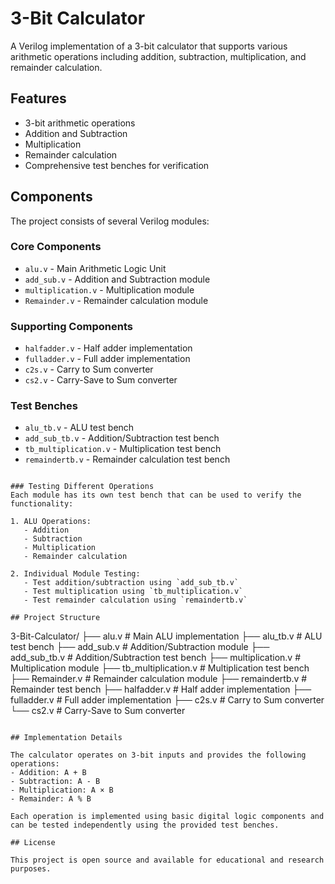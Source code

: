 # 3-Bit Calculator

A Verilog implementation of a 3-bit calculator that supports various arithmetic operations including addition, subtraction, multiplication, and remainder calculation.

## Features

- 3-bit arithmetic operations
- Addition and Subtraction
- Multiplication
- Remainder calculation
- Comprehensive test benches for verification

## Components

The project consists of several Verilog modules:

### Core Components
- `alu.v` - Main Arithmetic Logic Unit
- `add_sub.v` - Addition and Subtraction module
- `multiplication.v` - Multiplication module
- `Remainder.v` - Remainder calculation module

### Supporting Components
- `halfadder.v` - Half adder implementation
- `fulladder.v` - Full adder implementation
- `c2s.v` - Carry to Sum converter
- `cs2.v` - Carry-Save to Sum converter

### Test Benches
- `alu_tb.v` - ALU test bench
- `add_sub_tb.v` - Addition/Subtraction test bench
- `tb_multiplication.v` - Multiplication test bench
- `remaindertb.v` - Remainder calculation test bench

```

### Testing Different Operations
Each module has its own test bench that can be used to verify the functionality:

1. ALU Operations:
   - Addition
   - Subtraction
   - Multiplication
   - Remainder calculation

2. Individual Module Testing:
   - Test addition/subtraction using `add_sub_tb.v`
   - Test multiplication using `tb_multiplication.v`
   - Test remainder calculation using `remaindertb.v`

## Project Structure

```
3-Bit-Calculator/
├── alu.v                 # Main ALU implementation
├── alu_tb.v             # ALU test bench
├── add_sub.v            # Addition/Subtraction module
├── add_sub_tb.v         # Addition/Subtraction test bench
├── multiplication.v     # Multiplication module
├── tb_multiplication.v  # Multiplication test bench
├── Remainder.v          # Remainder calculation module
├── remaindertb.v        # Remainder test bench
├── halfadder.v          # Half adder implementation
├── fulladder.v          # Full adder implementation
├── c2s.v                # Carry to Sum converter
└── cs2.v                # Carry-Save to Sum converter
```

## Implementation Details

The calculator operates on 3-bit inputs and provides the following operations:
- Addition: A + B
- Subtraction: A - B
- Multiplication: A × B
- Remainder: A % B

Each operation is implemented using basic digital logic components and can be tested independently using the provided test benches.

## License

This project is open source and available for educational and research purposes. 
